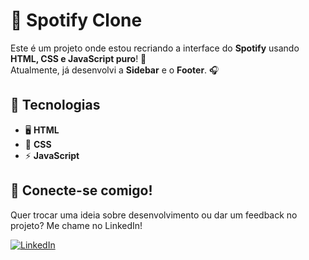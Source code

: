 # 🎵 Spotify Clone  

Este é um projeto onde estou recriando a interface do **Spotify** usando **HTML, CSS e JavaScript puro**! 🚀  
Atualmente, já desenvolvi a **Sidebar** e o **Footer**. 🎧  

## 📌 Tecnologias  
- 🖥 **HTML**  
- 🎨 **CSS**  
- ⚡ **JavaScript**  

## 🚀 Conecte-se comigo!  
Quer trocar uma ideia sobre desenvolvimento ou dar um feedback no projeto? Me chame no LinkedIn!  

[![LinkedIn](https://img.shields.io/badge/LinkedIn-0077B5?style=for-the-badge&logo=linkedin&logoColor=white)](https://www.linkedin.com/in/gustavoroger25/)  
